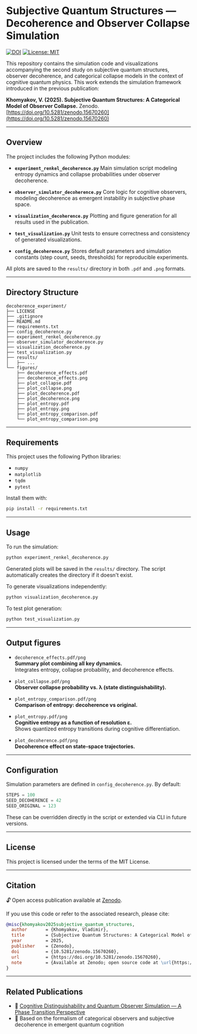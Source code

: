 # Subjective Quantum Structures — Decoherence and Observer Collapse Simulation
[![DOI](https://zenodo.org/badge/DOI/10.5281/zenodo.15670260.svg)](https://doi.org/10.5281/zenodo.15670260)
[![License: MIT](https://img.shields.io/badge/License-MIT-yellow.svg)](LICENSE)

This repository contains the simulation code and visualizations accompanying the second study on subjective quantum structures, observer decoherence, and categorical collapse models in the context of cognitive quantum physics. This work extends the simulation framework introduced in the previous publication:

**Khomyakov, V. (2025). Subjective Quantum Structures: A Categorical Model of Observer Collapse.**
Zenodo. [https://doi.org/10.5281/zenodo.15670260](https://doi.org/10.5281/zenodo.15670260)

---

## Overview

The project includes the following Python modules:

* **`experiment_renkel_decoherence.py`**
  Main simulation script modeling entropy dynamics and collapse probabilities under observer decoherence.

* **`observer_simulator_decoherence.py`**
  Core logic for cognitive observers, modeling decoherence as emergent instability in subjective phase space.

* **`visualization_decoherence.py`**
  Plotting and figure generation for all results used in the publication.

* **`test_visualization.py`**
  Unit tests to ensure correctness and consistency of generated visualizations.

* **`config_decoherence.py`**
  Stores default parameters and simulation constants (step count, seeds, thresholds) for reproducible experiments.

All plots are saved to the `results/` directory in both `.pdf` and `.png` formats.

---

## Directory Structure

```
decoherence_experiment/
├── LICENSE
├── .gitignore
├── README.md
├── requirements.txt
├── config_decoherence.py
├── experiment_renkel_decoherence.py
├── observer_simulator_decoherence.py
├── visualization_decoherence.py
├── test_visualization.py
├── results/
│   ├── ...
└── figures/
    ├── decoherence_effects.pdf
    ├── decoherence_effects.png
    ├── plot_collapse.pdf
    ├── plot_collapse.png
    ├── plot_decoherence.pdf
    ├── plot_decoherence.png
    ├── plot_entropy.pdf
    ├── plot_entropy.png
    ├── plot_entropy_comparison.pdf
    └── plot_entropy_comparison.png
```

---

## Requirements

This project uses the following Python libraries:

* `numpy`
* `matplotlib`
* `tqdm`
* `pytest`

Install them with:

```bash
pip install -r requirements.txt
```

---

## Usage

To run the simulation:

```bash
python experiment_renkel_decoherence.py
```

Generated plots will be saved in the `results/` directory. The script automatically creates the directory if it doesn't exist.

To generate visualizations independently:

```bash
python visualization_decoherence.py
```

To test plot generation:

```bash
python test_visualization.py
```

---

## Output figures

* `decoherence_effects.pdf/png`  
  **Summary plot combining all key dynamics.**  
  Integrates entropy, collapse probability, and decoherence effects.

* `plot_collapse.pdf/png`  
  **Observer collapse probability vs. λ (state distinguishability).**

* `plot_entropy_comparison.pdf/png`  
  **Comparison of entropy: decoherence vs original.**

* `plot_entropy.pdf/png`  
  **Cognitive entropy as a function of resolution ε.**  
  Shows quantized entropy transitions during cognitive differentiation.

* `plot_decoherence.pdf/png`  
  **Decoherence effect on state-space trajectories.**

---

## Configuration

Simulation parameters are defined in `config_decoherence.py`. By default:

```python
STEPS = 100
SEED_DECOHERENCE = 42
SEED_ORIGINAL = 123
```

These can be overridden directly in the script or extended via CLI in future versions.

---

## License

This project is licensed under the terms of the MIT License.

---

## Citation

🔓 Open access publication available at [Zenodo](https://doi.org/10.5281/zenodo.15670260).

If you use this code or refer to the associated research, please cite:

```bibtex
@misc{khomyakov2025subjective_quantum_structures,
  author       = {Khomyakov, Vladimir},
  title        = {Subjective Quantum Structures: A Categorical Model of Observer Collapse},
  year         = 2025,
  publisher    = {Zenodo},
  doi          = {10.5281/zenodo.15670260},
  url          = {https://doi.org/10.5281/zenodo.15670260},
  note         = {Available at Zenodo; open source code at \url{https://github.com/Khomyakov-Vladimir/subjective-quantum-structures}}
}
```

---

## Related Publications

* 📘 [Cognitive Distinguishability and Quantum Observer Simulation — A Phase Transition Perspective](https://doi.org/10.5281/zenodo.15571107)
* 🧐 Based on the formalism of categorical observers and subjective decoherence in emergent quantum cognition
